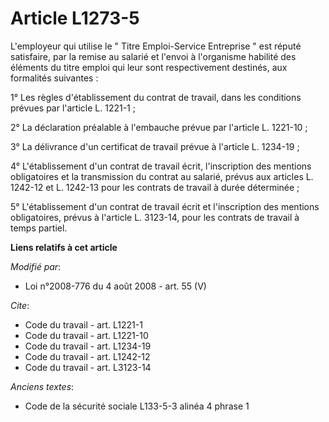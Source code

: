 # Article L1273-5

L'employeur qui utilise le " Titre Emploi-Service Entreprise " est réputé satisfaire, par la remise au salarié et l'envoi à
l'organisme habilité des éléments du titre emploi qui leur sont respectivement destinés, aux formalités suivantes : 

1° Les règles d'établissement du contrat de travail, dans les conditions prévues par l'article L. 1221-1 ; 

2° La déclaration préalable à l'embauche prévue par l'article L. 1221-10 ; 

3° La délivrance d'un certificat de travail prévue à l'article L. 1234-19 ; 

4° L'établissement d'un contrat de travail écrit, l'inscription des mentions obligatoires et la transmission du contrat au
salarié, prévus aux articles L. 1242-12 et L. 1242-13 pour les contrats de travail à durée déterminée ; 

5° L'établissement d'un contrat de travail écrit et l'inscription des mentions obligatoires, prévus à l'article L. 3123-14,
pour les contrats de travail à temps partiel.

**Liens relatifs à cet article**

_Modifié par_:

  - Loi n°2008-776 du 4 août 2008 - art. 55 (V)

_Cite_:

  - Code du travail - art. L1221-1
  - Code du travail - art. L1221-10
  - Code du travail - art. L1234-19
  - Code du travail - art. L1242-12
  - Code du travail - art. L3123-14

_Anciens textes_:

  - Code de la sécurité sociale L133-5-3 alinéa 4 phrase 1
